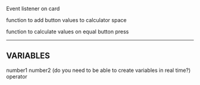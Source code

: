 Event listener on card

function to add button values to calculator space

function to calculate values on equal button press


----------
VARIABLES
----------
number1
number2
(do you need to be able to create variables in real time?)
operator
